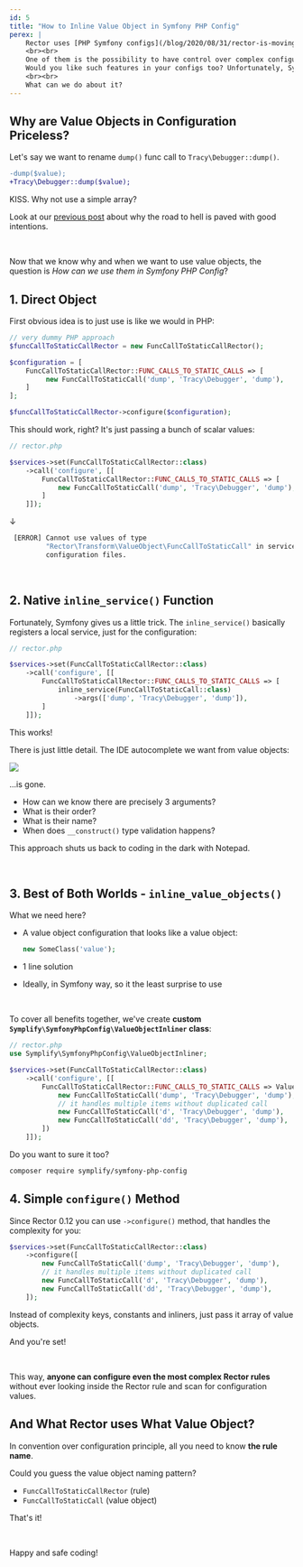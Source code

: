 ```yaml
---
id: 5
title: "How to Inline Value Object in Symfony PHP Config"
perex: |
    Rector uses [PHP Symfony configs](/blog/2020/08/31/rector-is-moving-from-yaml-to-php-configs-what-changes-and-how-to-get-ready) for [many good reasons](https://tomasvotruba.com/blog/2020/07/16/10-cool-features-you-get-after-switching-from-yaml-to-php-configs/).
    <br><br>
    One of them is the possibility to have control over complex configurations with value objects.
    Would you like such features in your configs too? Unfortunately, Symfony does not support it out of the box.
    <br><br>
    What can we do about it?
---
```


## Why are Value Objects in Configuration Priceless?

Let's say we want to rename `dump()` func call to `Tracy\Debugger::dump()`.

```diff
-dump($value);
+Tracy\Debugger::dump($value);
```

KISS. Why not use a simple array?

Look at our [previous post](/blog/2020/08/31/rector-is-moving-from-yaml-to-php-configs-what-changes-and-how-to-get-ready#value-objects-configuration-ftw) about why the road to hell is paved with good intentions.

<br>

Now that we know why and when we want to use value objects, the question is *How can we use them in Symfony PHP Config*?

## 1. Direct Object

First obvious idea is to just use is like we would in PHP:

```php
// very dummy PHP approach
$funcCallToStaticCallRector = new FuncCallToStaticCallRector();

$configuration = [
    FuncCallToStaticCallRector::FUNC_CALLS_TO_STATIC_CALLS => [
         new FuncCallToStaticCall('dump', 'Tracy\Debugger', 'dump'),
    ]
];

$funcCallToStaticCallRector->configure($configuration);
```

This should work, right? It's just passing a bunch of scalar values:

```php
// rector.php

$services->set(FuncCallToStaticCallRector::class)
    ->call('configure', [[
        FuncCallToStaticCallRector::FUNC_CALLS_TO_STATIC_CALLS => [
            new FuncCallToStaticCall('dump', 'Tracy\Debugger', 'dump'),
        ]
    ]]);
```

↓

```bash
 [ERROR] Cannot use values of type
         "Rector\Transform\ValueObject\FuncCallToStaticCall" in service
         configuration files.
```

<br>

<em class="fas fa-fw fa-times text-danger fa-2x"></em>

## 2. Native `inline_service()` Function

Fortunately, Symfony gives us a little trick. The `inline_service()` basically registers a local service, just for the configuration:

```php
// rector.php

$services->set(FuncCallToStaticCallRector::class)
    ->call('configure', [[
        FuncCallToStaticCallRector::FUNC_CALLS_TO_STATIC_CALLS => [
            inline_service(FuncCallToStaticCall::class)
                ->args(['dump', 'Tracy\Debugger', 'dump']),
        ]
    ]]);
```

This works!

There is just little detail. The IDE autocomplete we want from value objects:

<img src="/assets/images/blog/2020/inline_service_dead_value_object.gif" class="img-thumbnail">

...is gone.

- How can we know there are precisely 3 arguments?
- What is their order?
- What is their name?
- When does `__construct()` type validation happens?

This approach shuts us back to coding in the dark with Notepad.

<br>

<em class="fas fa-fw fa-times text-danger fa-2x"></em>

## 3. Best of Both Worlds - `inline_value_objects()`

What we need here?

- A value object configuration that looks like a value object:

    ```php
    new SomeClass('value');
    ```

- 1 line solution
- Ideally, in Symfony way, so it the least surprise to use

<br>

To cover all benefits together, we've create **custom `Symplify\SymfonyPhpConfig\ValueObjectInliner` class**:

```php
// rector.php
use Symplify\SymfonyPhpConfig\ValueObjectInliner;

$services->set(FuncCallToStaticCallRector::class)
    ->call('configure', [[
        FuncCallToStaticCallRector::FUNC_CALLS_TO_STATIC_CALLS => ValueObjectInliner::inline([
            new FuncCallToStaticCall('dump', 'Tracy\Debugger', 'dump'),
            // it handles multiple items without duplicated call
            new FuncCallToStaticCall('d', 'Tracy\Debugger', 'dump'),
            new FuncCallToStaticCall('dd', 'Tracy\Debugger', 'dump'),
        ])
    ]]);
```

Do you want to sure it too?

```bash
composer require symplify/symfony-php-config
```

## 4. Simple `configure()` Method

Since Rector 0.12 you can use `->configure()` method, that handles the complexity for you:

```php
$services->set(FuncCallToStaticCallRector::class)
    ->configure([
        new FuncCallToStaticCall('dump', 'Tracy\Debugger', 'dump'),
        // it handles multiple items without duplicated call
        new FuncCallToStaticCall('d', 'Tracy\Debugger', 'dump'),
        new FuncCallToStaticCall('dd', 'Tracy\Debugger', 'dump'),
    ]);
```

Instead of complexity keys, constants and inliners, just pass it array of value objects.

And you're set!

<br>

<em class="fas fa-fw fa-check text-success fa-2x"></em>

This way, **anyone can configure even the most complex Rector rules** without ever looking inside the Rector rule and scan for configuration values.

## And What Rector uses What Value Object?

In convention over configuration principle, all you need to know **the rule name**.

Could you guess the value object naming pattern?

- `FuncCallToStaticCallRector` (rule)
- `FuncCallToStaticCall` (value object)

That's it!

<br>

Happy and safe coding!
